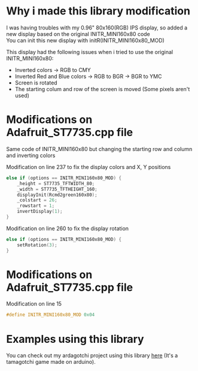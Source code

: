 # Why i made this library modification  
I was having troubles with my 0.96" 80x160(RGB) IPS display, so added a new display based on the original INITR_MINI160x80 code  
You can init this new display with initR(INITR_MINI160x80_MOD)  

This display had the following issues when i tried to use the original INITR_MINI160x80:  
* Inverted colors -> RGB to CMY 
* Inverted Red and Blue colors -> RGB to BGR -> BGR to YMC 
* Screen is rotated  
* The starting colum and row of the screen is moved (Some pixels aren't used)

# Modifications on Adafruit_ST7735.cpp file 
Same code of INITR_MINI160x80 but changing the starting row and column and inverting colors  

Modification on line 237 to fix the display colors and X, Y positions  
```c
else if (options == INITR_MINI160x80_MOD) {
    _height = ST7735_TFTWIDTH_80;
    _width = ST7735_TFTHEIGHT_160;
    displayInit(Rcmd2green160x80);
    _colstart = 26;
    _rowstart = 1;
    invertDisplay(1);
}
```  
Modification on line 260 to fix the display rotation  
```c
else if (options == INITR_MINI160x80_MOD) {
    setRotation(3);
}
```

# Modifications on Adafruit_ST7735.cpp file 
Modification on line 15  
```c
#define INITR_MINI160x80_MOD 0x04
```
# Examples using this library  
You can check out my ardagotchi project using this library [here](https://github.com/VitoReis/Ardagotchi) (It's a tamagotchi game made on arduino).